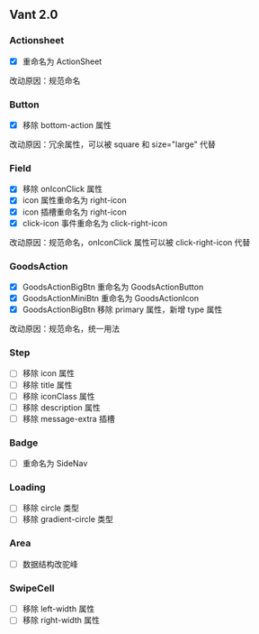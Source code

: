 ## Vant 2.0 

### Actionsheet

- [x] 重命名为 ActionSheet 

改动原因：规范命名

### Button

- [x] 移除 bottom-action 属性

改动原因：冗余属性，可以被 square 和 size="large" 代替

### Field

- [x] 移除 onIconClick 属性
- [x] icon 属性重命名为 right-icon
- [x] icon 插槽重命名为 right-icon
- [x] click-icon 事件重命名为 click-right-icon

改动原因：规范命名，onIconClick 属性可以被 click-right-icon 代替

### GoodsAction

- [x] GoodsActionBigBtn 重命名为 GoodsActionButton
- [x] GoodsActionMiniBtn 重命名为 GoodsActionIcon
- [x] GoodsActionBigBtn 移除 primary 属性，新增 type 属性

改动原因：规范命名，统一用法

### Step

- [ ] 移除 icon 属性
- [ ] 移除 title 属性
- [ ] 移除 iconClass 属性
- [ ] 移除 description 属性
- [ ] 移除 message-extra 插槽

### Badge

- [ ] 重命名为 SideNav

### Loading

- [ ] 移除 circle 类型
- [ ] 移除 gradient-circle 类型

### Area

- [ ] 数据结构改驼峰

### SwipeCell

- [ ] 移除 left-width 属性
- [ ] 移除 right-width 属性
